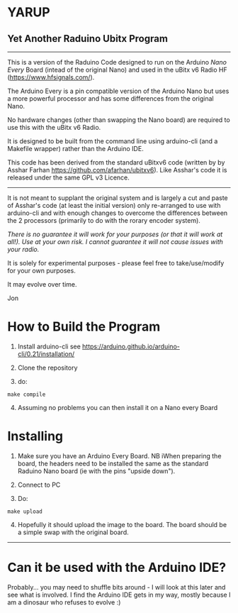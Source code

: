 # YARUP

## Yet Another Raduino Ubitx Program

----

This is a version of the Raduino Code designed to run on the Arduino *Nano
Every* Board (intead of the original Nano) and used in the uBitx v6 Radio HF
(<https://www.hfsignals.com/>).

The Arduino Every is a pin compatible version of the Arduino Nano but uses a
more powerful processor and has some differences from the original Nano.

No hardware changes (other than swapping the Nano board) are required to use
this with the uBitx v6 Radio.

It is designed to be built from the command line using arduino-cli (and a
Makefile wrapper) rather than the Arduino IDE.

This code has been derived from the standard uBitxv6 code (written by by Asshar
Farhan <https://github.com/afarhan/ubitxv6>).  Like Asshar's code it is released
under the same GPL v3 Licence.

----


It is not meant to supplant the original system and is largely a cut and paste
of Asshar's code (at least the initial version) only re-arranged to use with
arduino-cli and with enough changes to overcome the differences between the 2
processors (primarily to do with the rorary encoder system).

*There is no guarantee it will work for your purposes (or that it will work at
all!).  Use at your own risk.  I cannot guarantee it will not cause issues with
your radio.*

It is solely for experimental purposes - please feel free to take/use/modify for
your own purposes.

It may evolve over time.


Jon

# How to Build the Program

1. Install arduino-cli
	see https://arduino.github.io/arduino-cli/0.21/installation/

2. Clone the repository

3. do:
```
make compile
```

4. Assuming no problems you can then install it on a Nano every Board

# Installing

1. Make sure you have an Arduino Every Board.  NB iWhen preparing the board,
   the headers need to be installed the same as the standard Raduino Nano board
	(ie with the pins "upside down").

2. Connect to PC

3. Do:
```
make upload
```

4. Hopefully it should upload the image to the board.  The board should be a simple swap with the original board.

----

# Can it be used with the Arduino IDE?

Probably... you may need to shuffle bits around - I will look at this later and
see what is involved.  I find the Arduino IDE gets in my way, mostly because I
am a dinosaur who refuses to evolve :)


